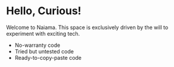 # Hello, Curious!

Welcome to Naiama. This space is exclusively driven by the will to experiment with exciting tech.

* No-warranty code
* Tried but untested code
* Ready-to-copy-paste code
